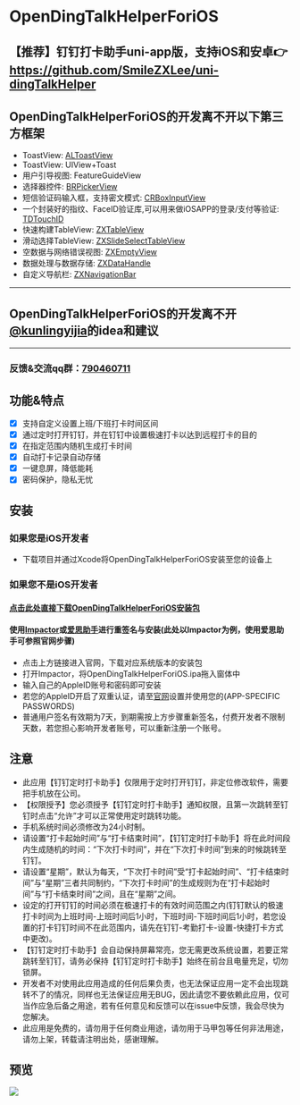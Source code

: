 # OpenDingTalkHelperForiOS

## 【推荐】钉钉打卡助手uni-app版，支持iOS和安卓👉 https://github.com/SmileZXLee/uni-dingTalkHelper

## OpenDingTalkHelperForiOS的开发离不开以下第三方框架
* ToastView: [ALToastView](https://github.com/alexleutgoeb/ALToastView)
* ToastView: UIView+Toast
* 用户引导视图: FeatureGuideView
* 选择器控件: [BRPickerView](https://github.com/91renb/BRPickerView)
* 短信验证码输入框，支持密文模式: [CRBoxInputView](https://github.com/CRAnimation/CRBoxInputView)
* 一个封装好的指纹、FaceID验证库,可以用来做iOSAPP的登录/支付等验证: [TDTouchID](https://github.com/greezi/TDTouchID)
* 快速构建TableView: [ZXTableView](https://github.com/SmileZXLee/ZXTableView)
* 滑动选择TableView: [ZXSlideSelectTableView](https://github.com/SmileZXLee/ZXSlideSelectTableView)
* 空数据与网络错误视图: [ZXEmptyView](https://github.com/SmileZXLee/ZXEmptyView)
* 数据处理与数据存储: [ZXDataHandle](https://github.com/SmileZXLee/ZXDataHandle)
* 自定义导航栏: [ZXNavigationBar](https://github.com/SmileZXLee/ZXNavigationBar)

***

## OpenDingTalkHelperForiOS的开发离不开[@kunlingyijia](https://github.com/kunlingyijia)的idea和建议

***

### 反馈&交流qq群：[790460711](https://jq.qq.com/?_wv=1027&k=vU2fKZZH)

## 功能&特点
- [x] 支持自定义设置上班/下班打卡时间区间
- [x] 通过定时打开钉钉，并在钉钉中设置极速打卡以达到远程打卡的目的
- [x] 在指定范围内随机生成打卡时间
- [x] 自动打卡记录自动存储
- [x] 一键息屏，降低能耗
- [x] 密码保护，隐私无忧

## 安装

### 如果您是iOS开发者
* 下载项目并通过Xcode将OpenDingTalkHelperForiOS安装至您的设备上

### 如果您不是iOS开发者
#### [点击此处直接下载OpenDingTalkHelperForiOS安装包](http://www.zxlee.cn/github/OpenDingTalkHelperForiOS/OpenDingTalkHelperForiOS.ipa)
#### 使用[Impactor](http://www.cydiaimpactor.com)或[爱思助手](https://www.i4.cn/news_detail_38195.html)进行重签名与安装(此处以Impactor为例，使用爱思助手可参照官网步骤)
* 点击上方链接进入官网，下载对应系统版本的安装包
* 打开Impactor，将OpenDingTalkHelperForiOS.ipa拖入窗体中
* 输入自己的AppleID账号和密码即可安装
* 若您的AppleID开启了双重认证，请至[官网](https://appleid.apple.com/account/manage)设置并使用您的(APP-SPECIFIC PASSWORDS)
* 普通用户签名有效期为7天，到期需按上方步骤重新签名，付费开发者不限制天数，若您担心影响开发者账号，可以重新注册一个账号。 

## 注意
* 此应用【钉钉定时打卡助手】仅限用于定时打开钉钉，非定位修改软件，需要把手机放在公司。
* 【权限授予】您必须授予【钉钉定时打卡助手】通知权限，且第一次跳转至钉钉时点击“允许”才可以正常使用定时跳转功能。
* 手机系统时间必须修改为24小时制。
* 请设置“打卡起始时间”与“打卡结束时间”，【钉钉定时打卡助手】将在此时间段内生成随机的时间：“下次打卡时间”，并在“下次打卡时间”到来的时候跳转至钉钉。
* 请设置“星期”，默认为每天，“下次打卡时间”受“打卡起始时间”、“打卡结束时间”与“星期”三者共同制约，“下次打卡时间”的生成规则为在“打卡起始时间”与“打卡结束时间”之间，且在“星期”之间。
* 设定的打开钉钉的时间必须在极速打卡的有效时间范围之内(钉钉默认的极速打卡时间为上班时间-上班时间后1小时，下班时间-下班时间后1小时，若您设置的打卡钉钉时间不在此范围内，请先在钉钉-考勤打卡-设置-快捷打卡方式中更改)。
* 【钉钉定时打卡助手】会自动保持屏幕常亮，您无需更改系统设置，若要正常跳转至钉钉，请务必保持【钉钉定时打卡助手】始终在前台且电量充足，切勿锁屏。
* 开发者不对使用此应用造成的任何后果负责，也无法保证应用一定不会出现跳转不了的情况，同样也无法保证应用无BUG，因此请您不要依赖此应用，仅可当作应急后备之用途，若有任何意见和反馈可以在issue中反馈，我会尽快为您解决。
* 此应用是免费的，请勿用于任何商业用途，请勿用于马甲包等任何非法用途，请勿上架，转载请注明出处，感谢理解。



## 预览
<img src="http://www.zxlee.cn/OpenDingTalkHelperForiOSDemo1.gif"/>
